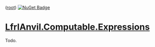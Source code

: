 ﻿([root](https://github.com/CalionVarduk/LfrlAnvil))
[![NuGet Badge](https://buildstats.info/nuget/LfrlAnvil.Computable.Expressions)](https://www.nuget.org/packages/LfrlAnvil.Computable.Expressions/)

# [LfrlAnvil.Computable.Expressions](https://github.com/CalionVarduk/LfrlAnvil/tree/main/src/LfrlAnvil.Computable/LfrlAnvil.Computable.Expressions)

Todo.
